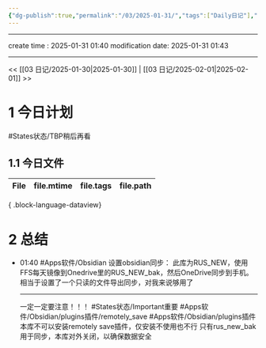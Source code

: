 ```yaml
---
{"dg-publish":true,"permalink":"/03/2025-01-31/","tags":["Daily日记"],"noteIcon":"","created":"2025-01-31T01:40","updated":"2025-07-01T13:38"}
---
```



---
create time : 2025-01-31 01:40
modification date: 2025-01-31 01:43

---

<< [[03 日记/2025-01-30\|2025-01-30]]  |  [[03 日记/2025-02-01\|2025-02-01]]  >>

# 1 今日计划
#States状态/TBP稍后再看
## 1.1 今日文件

| File | file.mtime | file.tags | file.path |
| ---- | ---------- | --------- | --------- |

{ .block-language-dataview}

# 2 总结

- 01:40 
    #Apps软件/Obsidian 
    设置obsidian同步：
    此库为RUS_NEW，使用FFS每天镜像到Onedrive里的RUS_NEW_bak，然后OneDrive同步到手机。
    相当于设置了一个只读的文件导出同步，对我来说够用了
    
    --------------
    一定一定要注意！！！
    #States状态/Important重要 #Apps软件/Obsidian/plugins插件/remotely_save #Apps软件/Obsidian/plugins插件 
    本库不可以安装remotely save插件，仅安装不使用也不行
    只有rus_new_bak用于同步，本库对外关闭，以确保数据安全
